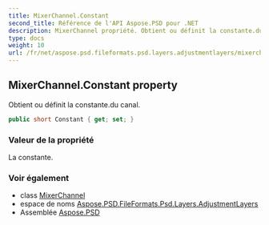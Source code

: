 ```yaml
---
title: MixerChannel.Constant
second_title: Référence de l'API Aspose.PSD pour .NET
description: MixerChannel propriété. Obtient ou définit la constante.du canal.
type: docs
weight: 10
url: /fr/net/aspose.psd.fileformats.psd.layers.adjustmentlayers/mixerchannel/constant/
---
```

## MixerChannel.Constant property

Obtient ou définit la constante.du canal.

```csharp
public short Constant { get; set; }
```

### Valeur de la propriété

La constante.

### Voir également

* class [MixerChannel](../)
* espace de noms [Aspose.PSD.FileFormats.Psd.Layers.AdjustmentLayers](../../mixerchannel/)
* Assemblée [Aspose.PSD](../../../)


